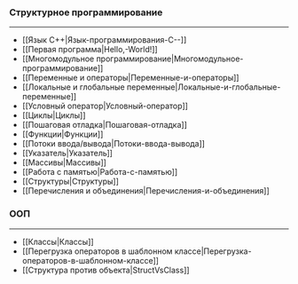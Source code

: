 ### Структурное программирование
***
* [[Язык С++|Язык-программирования-С--]]
* [[Первая программа|Hello,-World!]]
* [[Многомодульное программирование|Многомодульное-программирование]]
* [[Переменные и операторы|Переменные-и-операторы]]
* [[Локальные и глобальные переменные|Локальные-и-глобальные-переменные]]
* [[Условный оператор|Условный-оператор]]
* [[Циклы|Циклы]]
* [[Пошаговая отладка|Пошаговая-отладка]]
* [[Функции|Функции]]
* [[Потоки ввода/вывода|Потоки-ввода-вывода]]
* [[Указатель|Указатель]]
* [[Массивы|Массивы]]
* [[Работа с памятью|Работа-с-памятью]]
* [[Структуры|Структуры]]
* [[Перечисления и объединения|Перечисления-и-объединения]]
### ООП
***
* [[Классы|Классы]]
* [[Перегрузка операторов в шаблонном классе|Перегрузка-операторов-в-шаблонном-классе]]
* [[Структура против объекта|StructVsClass]]
